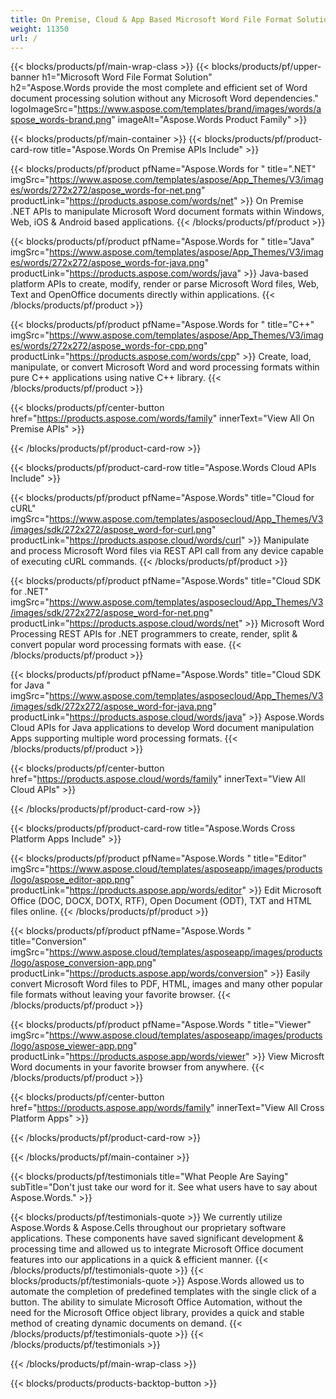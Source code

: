 ```yaml
---
title: On Premise, Cloud & App Based Microsoft Word File Format Solution 
weight: 11350
url: /
---
```


{{< blocks/products/pf/main-wrap-class >}}
{{< blocks/products/pf/upper-banner h1="Microsoft Word File Format Solution" h2="Aspose.Words provide the most complete and efficient set of Word document processing solution without any Microsoft Word dependencies." logoImageSrc="https://www.aspose.com/templates/brand/images/words/aspose_words-brand.png" imageAlt="Aspose.Words Product Family" >}}

{{< blocks/products/pf/main-container >}}
{{< blocks/products/pf/product-card-row title="Aspose.Words On Premise APIs Include" >}}

{{< blocks/products/pf/product pfName="Aspose.Words for " title=".NET" imgSrc="https://www.aspose.com/templates/aspose/App_Themes/V3/images/words/272x272/aspose_words-for-net.png" productLink="https://products.aspose.com/words/net" >}}
On Premise .NET APIs to manipulate Microsoft Word document formats within Windows, Web, iOS & Android based applications.
{{< /blocks/products/pf/product >}}

{{< blocks/products/pf/product pfName="Aspose.Words for " title="Java" imgSrc="https://www.aspose.com/templates/aspose/App_Themes/V3/images/words/272x272/aspose_words-for-java.png" productLink="https://products.aspose.com/words/java" >}}
Java-based platform APIs to create, modify, render or parse Microsoft Word files, Web, Text and OpenOffice documents directly within applications.
{{< /blocks/products/pf/product >}}

{{< blocks/products/pf/product pfName="Aspose.Words for " title="C++" imgSrc="https://www.aspose.com/templates/aspose/App_Themes/V3/images/words/272x272/aspose_words-for-cpp.png" productLink="https://products.aspose.com/words/cpp" >}}
Create, load, manipulate, or convert Microsoft Word and word processing formats within pure C++ applications using native C++ library.
{{< /blocks/products/pf/product >}}

{{< blocks/products/pf/center-button href="https://products.aspose.com/words/family" innerText="View All On Premise APIs" >}}

{{< /blocks/products/pf/product-card-row >}}

{{< blocks/products/pf/product-card-row title="Aspose.Words Cloud APIs Include" >}}

{{< blocks/products/pf/product pfName="Aspose.Words" title="Cloud for cURL" imgSrc="https://www.aspose.com/templates/asposecloud/App_Themes/V3/images/sdk/272x272/aspose_word-for-curl.png" productLink="https://products.aspose.cloud/words/curl" >}}
Manipulate and process Microsoft Word files via REST API call from any device capable of executing cURL commands.
{{< /blocks/products/pf/product >}}

{{< blocks/products/pf/product pfName="Aspose.Words" title="Cloud SDK for .NET" imgSrc="https://www.aspose.com/templates/asposecloud/App_Themes/V3/images/sdk/272x272/aspose_word-for-net.png" productLink="https://products.aspose.cloud/words/net" >}}
Microsoft Word Processing REST APIs for .NET programmers to create, render, split & convert popular word processing formats with ease.
{{< /blocks/products/pf/product >}}

{{< blocks/products/pf/product pfName="Aspose.Words" title="Cloud SDK for Java " imgSrc="https://www.aspose.com/templates/asposecloud/App_Themes/V3/images/sdk/272x272/aspose_word-for-java.png" productLink="https://products.aspose.cloud/words/java" >}}
Aspose.Words Cloud APIs for Java applications to develop Word document manipulation Apps supporting multiple word processing formats.
{{< /blocks/products/pf/product >}}

{{< blocks/products/pf/center-button href="https://products.aspose.cloud/words/family" innerText="View All Cloud APIs" >}}

{{< /blocks/products/pf/product-card-row >}}

{{< blocks/products/pf/product-card-row title="Aspose.Words Cross Platform Apps Include" >}}

{{< blocks/products/pf/product pfName="Aspose.Words " title="Editor" imgSrc="https://www.aspose.cloud/templates/asposeapp/images/products/logo/aspose_editor-app.png" productLink="https://products.aspose.app/words/editor" >}}
Edit Microsoft Office (DOC, DOCX, DOTX, RTF), Open Document (ODT), TXT and HTML files online.
{{< /blocks/products/pf/product >}}

{{< blocks/products/pf/product pfName="Aspose.Words " title="Conversion" imgSrc="https://www.aspose.cloud/templates/asposeapp/images/products/logo/aspose_conversion-app.png" productLink="https://products.aspose.app/words/conversion" >}}
Easily convert Microsoft Word files to PDF, HTML, images and many other popular file formats without leaving your favorite browser.
{{< /blocks/products/pf/product >}}

{{< blocks/products/pf/product pfName="Aspose.Words " title="Viewer" imgSrc="https://www.aspose.cloud/templates/asposeapp/images/products/logo/aspose_viewer-app.png" productLink="https://products.aspose.app/words/viewer" >}}
View Microsft Word documents in your favorite browser from anywhere.
{{< /blocks/products/pf/product >}}

{{< blocks/products/pf/center-button href="https://products.aspose.app/words/family" innerText="View All Cross Platform Apps" >}}

{{< /blocks/products/pf/product-card-row >}}

{{< /blocks/products/pf/main-container >}}

{{< blocks/products/pf/testimonials title="What People Are Saying" subTitle="Don't just take our word for it. See what users have to say about Aspose.Words." >}}

{{< blocks/products/pf/testimonials-quote >}}
We currently utilize Aspose.Words & Aspose.Cells throughout our proprietary software applications. These components have saved significant development & processing time and allowed us to integrate Microsoft Office document features into our applications in a quick & efficient manner.
{{< /blocks/products/pf/testimonials-quote >}}
{{< blocks/products/pf/testimonials-quote >}}
Aspose.Words allowed us to automate the completion of predefined templates with the single click of a button. The ability to simulate Microsoft Office Automation, without the need for the Microsoft Office object library, provides a quick and stable method of creating dynamic documents on demand.
{{< /blocks/products/pf/testimonials-quote >}}
{{< /blocks/products/pf/testimonials >}}

{{< /blocks/products/pf/main-wrap-class >}}

{{< blocks/products/products-backtop-button >}}